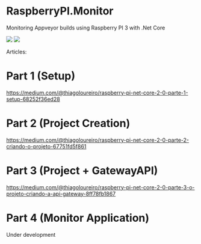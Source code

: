 # RaspberryPI.Monitor
Monitoring Appveyor builds using Raspberry PI 3 with .Net Core

![](https://img.shields.io/appveyor/ci/thiagoloureiro/raspberrypi-monitor.svg)
![](https://img.shields.io/appveyor/tests/thiagoloureiro/raspberrypi-monitor.svg)

Articles: 
# Part 1 (Setup)
https://medium.com/@thiagoloureiro/raspberry-pi-net-core-2-0-parte-1-setup-68252f36ed28

# Part 2 (Project Creation)
https://medium.com/@thiagoloureiro/raspberry-pi-net-core-2-0-parte-2-criando-o-projeto-67751fd5f861

# Part 3 (Project + GatewayAPI)
https://medium.com/@thiagoloureiro/raspberry-pi-net-core-2-0-parte-3-o-projeto-criando-a-api-gateway-8ff78fb1867

# Part 4 (Monitor Application)
Under development
